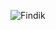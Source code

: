 ![Findik](https://github.com/papdevelopment/qb-portak/assets/127118520/756a1328-47a6-4fca-b3d4-350854abbd41)
